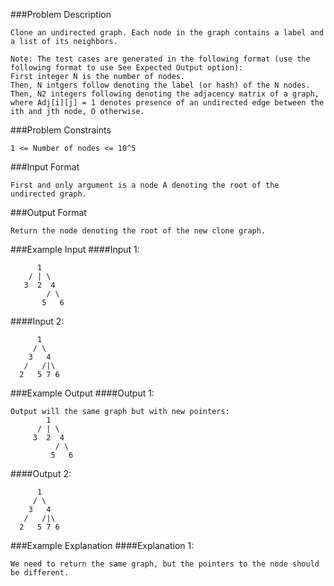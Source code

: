 ###Problem Description
```
Clone an undirected graph. Each node in the graph contains a label and a list of its neighbors.

Note: The test cases are generated in the following format (use the following format to use See Expected Output option):
First integer N is the number of nodes.
Then, N intgers follow denoting the label (or hash) of the N nodes.
Then, N2 integers following denoting the adjacency matrix of a graph, where Adj[i][j] = 1 denotes presence of an undirected edge between the ith and jth node, O otherwise.
```


###Problem Constraints
```
1 <= Number of nodes <= 10^5
```



###Input Format
```
First and only argument is a node A denoting the root of the undirected graph.
```


###Output Format
```
Return the node denoting the root of the new clone graph.
```



###Example Input
####Input 1:
```
      1
    / | \
   3  2  4
        / \
       5   6

```
####Input 2:
```
      1
     / \
    3   4
   /   /|\
  2   5 7 6

```
###Example Output
####Output 1:

```
Output will the same graph but with new pointers:
        1
      / | \
     3  2  4
          / \
         5   6

```
####Output 2:
```
      1
     / \
    3   4
   /   /|\
  2   5 7 6

```
###Example Explanation
####Explanation 1:

```
We need to return the same graph, but the pointers to the node should be different.
```